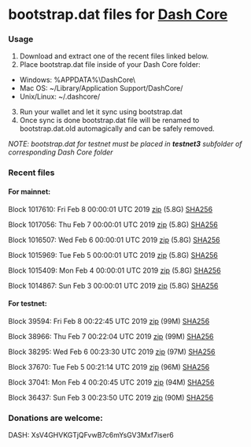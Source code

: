 # bootstrap.dat files for [Dash Core](https://www.dash.org)

### Usage

1. Download and extract one of the recent files linked below.
2. Place bootstrap.dat file inside of your Dash Core folder:
 - Windows: %APPDATA%\DashCore\
 - Mac OS: ~/Library/Application Support/DashCore/
 - Unix/Linux: ~/.dashcore/
3. Run your wallet and let it sync using bootstrap.dat
4. Once sync is done bootstrap.dat file will be renamed to bootstrap.dat.old automagically and can be safely removed.

_NOTE: bootstrap.dat for testnet must be placed in **testnet3** subfolder of corresponding Dash Core folder_

### Recent files

#### For mainnet:

Block 1017610: Fri Feb  8 00:00:01 UTC 2019 [zip](https://dash-bootstrap.ams3.digitaloceanspaces.com/mainnet/2019-02-08/bootstrap.dat.zip) (5.8G) [SHA256](https://dash-bootstrap.ams3.digitaloceanspaces.com/mainnet/2019-02-08/sha256.txt)

Block 1017056: Thu Feb  7 00:00:01 UTC 2019 [zip](https://dash-bootstrap.ams3.digitaloceanspaces.com/mainnet/2019-02-07/bootstrap.dat.zip) (5.8G) [SHA256](https://dash-bootstrap.ams3.digitaloceanspaces.com/mainnet/2019-02-07/sha256.txt)

Block 1016507: Wed Feb  6 00:00:01 UTC 2019 [zip](https://dash-bootstrap.ams3.digitaloceanspaces.com/mainnet/2019-02-06/bootstrap.dat.zip) (5.8G) [SHA256](https://dash-bootstrap.ams3.digitaloceanspaces.com/mainnet/2019-02-06/sha256.txt)

Block 1015969: Tue Feb  5 00:00:01 UTC 2019 [zip](https://dash-bootstrap.ams3.digitaloceanspaces.com/mainnet/2019-02-05/bootstrap.dat.zip) (5.8G) [SHA256](https://dash-bootstrap.ams3.digitaloceanspaces.com/mainnet/2019-02-05/sha256.txt)

Block 1015409: Mon Feb  4 00:00:01 UTC 2019 [zip](https://dash-bootstrap.ams3.digitaloceanspaces.com/mainnet/2019-02-04/bootstrap.dat.zip) (5.8G) [SHA256](https://dash-bootstrap.ams3.digitaloceanspaces.com/mainnet/2019-02-04/sha256.txt)

Block 1014867: Sun Feb  3 00:00:01 UTC 2019 [zip](https://dash-bootstrap.ams3.digitaloceanspaces.com/mainnet/2019-02-03/bootstrap.dat.zip) (5.8G) [SHA256](https://dash-bootstrap.ams3.digitaloceanspaces.com/mainnet/2019-02-03/sha256.txt)


#### For testnet:

Block 39594: Fri Feb  8 00:22:45 UTC 2019 [zip](https://dash-bootstrap.ams3.digitaloceanspaces.com/testnet/2019-02-08/bootstrap.dat.zip) (99M) [SHA256](https://dash-bootstrap.ams3.digitaloceanspaces.com/testnet/2019-02-08/sha256.txt)

Block 38966: Thu Feb  7 00:22:04 UTC 2019 [zip](https://dash-bootstrap.ams3.digitaloceanspaces.com/testnet/2019-02-07/bootstrap.dat.zip) (99M) [SHA256](https://dash-bootstrap.ams3.digitaloceanspaces.com/testnet/2019-02-07/sha256.txt)

Block 38295: Wed Feb  6 00:23:30 UTC 2019 [zip](https://dash-bootstrap.ams3.digitaloceanspaces.com/testnet/2019-02-06/bootstrap.dat.zip) (97M) [SHA256](https://dash-bootstrap.ams3.digitaloceanspaces.com/testnet/2019-02-06/sha256.txt)

Block 37670: Tue Feb  5 00:21:14 UTC 2019 [zip](https://dash-bootstrap.ams3.digitaloceanspaces.com/testnet/2019-02-05/bootstrap.dat.zip) (96M) [SHA256](https://dash-bootstrap.ams3.digitaloceanspaces.com/testnet/2019-02-05/sha256.txt)

Block 37041: Mon Feb  4 00:20:45 UTC 2019 [zip](https://dash-bootstrap.ams3.digitaloceanspaces.com/testnet/2019-02-04/bootstrap.dat.zip) (94M) [SHA256](https://dash-bootstrap.ams3.digitaloceanspaces.com/testnet/2019-02-04/sha256.txt)

Block 36437: Sun Feb  3 00:23:50 UTC 2019 [zip](https://dash-bootstrap.ams3.digitaloceanspaces.com/testnet/2019-02-03/bootstrap.dat.zip) (90M) [SHA256](https://dash-bootstrap.ams3.digitaloceanspaces.com/testnet/2019-02-03/sha256.txt)


### Donations are welcome:

DASH: XsV4GHVKGTjQFvwB7c6mYsGV3Mxf7iser6
